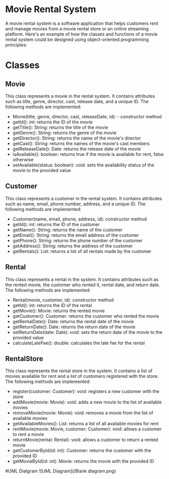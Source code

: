 
# Movie Rental System 

A movie rental system is a software application that helps customers rent and manage movies from a movie rental store or an online streaming platform. Here's an example of how the classes and functions of a movie rental system could be designed using object-oriented programming principles:


# Classes

## Movie
This class represents a movie in the rental system. It contains attributes such as title, genre, director, cast, release date, and a unique ID. The following methods are implemented:

- Movie(title, genre, director, cast, releaseDate, id): - constructor method
- getId(): int: returns the ID of the movie
- getTitle(): String: returns the title of the movie
- getGenre(): String: returns the genre of the movie
- getDirector(): String: returns the name of the movie's director
- getCast(): String: returns the names of the movie's cast members
- getReleaseDate(): Date: returns the release date of the movie
- isAvailable(): boolean: returns true if the movie is available for rent, false otherwise
- setAvailable(status: boolean): void: sets the availability status of the movie to the provided value

## Customer
This class represents a customer in the rental system. It contains attributes such as name, email, phone number, address, and a unique ID. The following methods are implemented:

- Customer(name, email, phone, address, id): constructor method
- getId(): int: returns the ID of the customer
- getName(): String: returns the name of the customer
- getEmail(): String: returns the email address of the customer
- getPhone(): String: returns the phone number of the customer
- getAddress(): String: returns the address of the customer
- getRentals(): List<Rental>: returns a list of all rentals made by the customer
## Rental
This class represents a rental in the system. It contains attributes such as the rented movie, the customer who rented it, rental date, and return date. The following methods are implemented:

- Rental(movie, customer, id): constructor method
- getId(): int: returns the ID of the rental
- getMovie(): Movie: returns the rented movie
- getCustomer(): Customer: returns the customer who rented the movie
- getRentalDate(): Date: returns the rental date of the movie
- getReturnDate(): Date: returns the return date of the movie
- setReturnDate(date: Date): void: sets the return date of the movie to the provided value
- calculateLateFee(): double: calculates the late fee for the rental
## RentalStore
This class represents the rental store in the system. It contains a list of movies available for rent and a list of customers registered with the store. The following methods are implemented:

- register(customer: Customer): void: registers a new customer with the store
- addMovie(movie: Movie): void: adds a new movie to the list of available movies
- removeMovie(movie: Movie): void: removes a movie from the list of available movies
- getAvailableMovies(): List<Movie>: returns a list of all available movies for rent
- rentMovie(movie: Movie, customer: Customer): void: allows a customer to rent a movie
- returnMovie(rental: Rental): void: allows a customer to return a rented movie
- getCustomerById(id: int): Customer: returns the customer with the provided ID
- getMovieById(id: int): Movie: returns the movie with the provided ID

#UML Dialgram
![UML Diagram](/Blank diagram.png)


